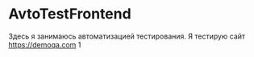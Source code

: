 # AvtoTestFrontend
Здесь я занимаюсь автоматизацией тестирования.
Я тестирую сайт https://demoqa.com
1
